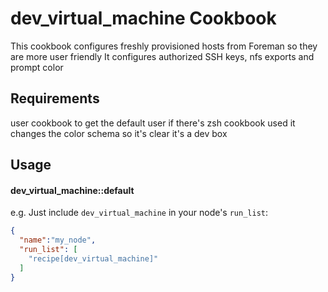 dev_virtual_machine Cookbook
============================

This cookbook configures freshly provisioned hosts from Foreman so they are more user friendly
It configures authorized SSH keys, nfs exports and prompt color

Requirements
------------

user cookbook to get the default user
if there's zsh cookbook used it changes the color schema so it's clear it's a dev box

Usage
-----
#### dev_virtual_machine::default

e.g.
Just include `dev_virtual_machine` in your node's `run_list`:

```json
{
  "name":"my_node",
  "run_list": [
    "recipe[dev_virtual_machine]"
  ]
}
```

